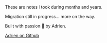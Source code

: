 
These are notes I took during months and years. 

Migration still in progress... more on the way.

Built with passion 💜  by Adrien.

[Adrien on Github](https://github.com/0xadri)
